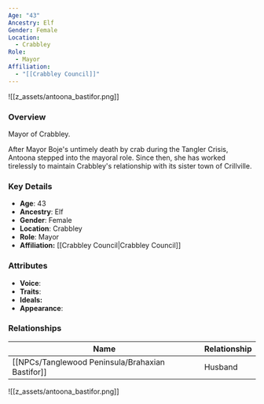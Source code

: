 ```yaml
---
Age: "43"
Ancestry: Elf
Gender: Female
Location:
  - Crabbley
Role:
  - Mayor
Affiliation:
  - "[[Crabbley Council]]"
---
```


![[z_assets/antoona_bastifor.png]]

### Overview
Mayor of Crabbley.

After Mayor Boje's untimely death by crab during the Tangler Crisis, Antoona stepped into the mayoral role. Since then, she has worked tirelessly to maintain Crabbley's relationship with its sister town of Crillville.

### Key Details
- **Age**: 43
- **Ancestry**: Elf
- **Gender**: Female
- **Location**: Crabbley
- **Role**: Mayor
- **Affiliation:** [[Crabbley Council\|Crabbley Council]]

### Attributes
- **Voice**: 
- **Traits**: 
- **Ideals:** 
- **Appearance**:

### Relationships

| Name                   | Relationship |
| ---------------------- | ------------ |
| [[NPCs/Tanglewood Peninsula/Brahaxian Bastifor]] | Husband      |

![[z_assets/antoona_bastifor.png]]
